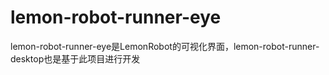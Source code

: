 # lemon-robot-runner-eye
lemon-robot-runner-eye是LemonRobot的可视化界面，lemon-robot-runner-desktop也是基于此项目进行开发
